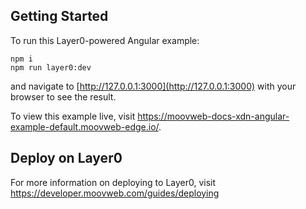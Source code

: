 ## Getting Started

To run this Layer0-powered Angular example:

```
npm i
npm run layer0:dev
```

and navigate to [http://127.0.0.1:3000](http://127.0.0.1:3000) with your browser to see the result.

To view this example live, visit https://moovweb-docs-xdn-angular-example-default.moovweb-edge.io/.

## Deploy on Layer0

For more information on deploying to Layer0, visit https://developer.moovweb.com/guides/deploying
